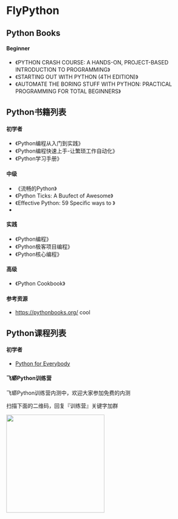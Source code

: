 # FlyPython


## Python Books

#### Beginner
-  《PYTHON CRASH COURSE: A HANDS-ON, PROJECT-BASED INTRODUCTION TO PROGRAMMING》
- 《STARTING OUT WITH PYTHON (4TH EDITION)》
- 《AUTOMATE THE BORING STUFF WITH PYTHON: PRACTICAL PROGRAMMING FOR TOTAL BEGINNERS》


## Python书籍列表

#### 初学者
- 《Python编程从入门到实践》
- 《Python编程快速上手-让繁琐工作自动化》
- 《Python学习手册》


#### 中级
- 《流畅的Python》
- 《Python Ticks: A Buufect of Awesome》
- 《Effective Python: 59 Specific ways to 》
-

#### 实践
- 《Python编程》
- 《Python极客项目编程》
- 《Python核心编程》


#### 高级
- 《Python Cookbook》




#### 参考资源
- https://pythonbooks.org/
cool


## Python课程列表

#### 初学者

- [Python for Everybody](https://www.coursera.org/specializations/python)




#### 飞蟒Python训练营

飞蟒Python训练营内测中，欢迎大家参加免费的内测

扫描下面的二维码，回复『训练营』关键字加群

<img src="qrcode.jpg" width="258" height="258">
